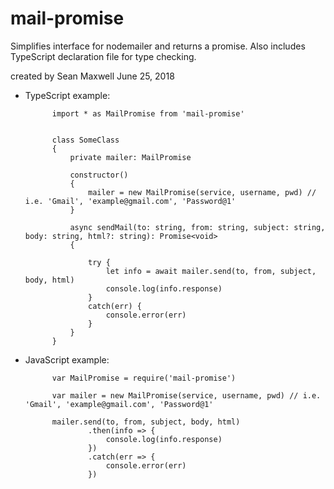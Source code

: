 # mail-promise
Simplifies interface for nodemailer and returns a promise. Also includes TypeScript declaration file for type checking.

created by Sean Maxwell June 25, 2018 

- TypeScript example:

            import * as MailPromise from 'mail-promise'
            
            
            class SomeClass
            {
                private mailer: MailPromise                
                                
                constructor()
                {
                    mailer = new MailPromise(service, username, pwd) // i.e. 'Gmail', 'example@gmail.com', 'Password@1'
                }
                
                async sendMail(to: string, from: string, subject: string, body: string, html?: string): Promise<void> 
                {
                
                    try {
                        let info = await mailer.send(to, from, subject, body, html)
                        console.log(info.response)
                    }
                    catch(err) {
                        console.error(err)
                    }
                }
            }
                
            
  
- JavaScript example:

            var MailPromise = require('mail-promise')
            
            var mailer = new MailPromise(service, username, pwd) // i.e. 'Gmail', 'example@gmail.com', 'Password@1'
            
            mailer.send(to, from, subject, body, html)
                    .then(info => {
                        console.log(info.response)
                    })
                    .catch(err => {
                        console.error(err)
                    })
<br>          
